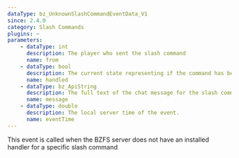 ```yaml
---
dataType: bz_UnknownSlashCommandEventData_V1
since: 2.4.0
category: Slash Commands
plugins: ~
parameters:
    - dataType: int
      description: The player who sent the slash command
      name: from
    - dataType: bool
      description: The current state representing if the command has been handled by a previous plug-in.
      name: handled
    - dataType: bz_ApiString
      description: The full text of the chat message for the slash command, containing the command and all
      name: message
    - dataType: double
      description: The local server time of the event.
      name: eventTime
---
```


This event is called when the BZFS server does not have an installed handler for a specific slash command
